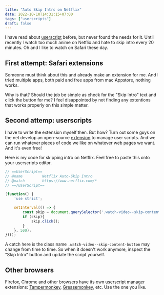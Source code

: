 ```yaml
---
title: "Auto Skip Intro on Netflix"
date: 2022-10-10T14:31:15+07:00
tags: ["userscripts"]
draft: false
---
```


I have read about [userscript][0] before, but never found the needs for it.
Until recently I watch too much anime on Netflix and hate to skip intro
every 20 minutes. Oh and I like to watch on Safari these day.


## First attempt: Safari extensions

Someone must think about this and already make an extension for me. And I
tried multiple apps, both paid and free apps from mac Appstore, nothing
works.

Why is that? Should the job be simple as check for the "Skip Intro" text and
click the button for me? I feel disappointed by not finding any extentions
that works properly on this simple matter.


## Second attemp: userscripts

I have to write the extension myself then. But how? Turn out some guys on the
net develop an open-source [extension][1] to manage user scripts. And we can
run whatever pieces of code we like on whatever web pages we want. And it's
even free!

Here is my code for skipping intro on Netflix. Feel free to paste this onto
your userscripts editor.


```js
// ==UserScript==
// @name         Netflix Auto-Skip Intro
// @match        https://www.netflix.com/*
// ==/UserScript==

(function() {
    'use strict';

    setInterval(() => {
        const skip = document.querySelector('.watch-video--skip-content-button');
        if (skip){
            skip.click();
        }
    }, 500);
})();
```

A catch here is the class name `.watch-video--skip-content-button` may change
from time to time. So when it doesn't work anymore, inspect the "Skip Intro"
button and update the script yourself.


## Other browsers

Firefox, Chrome and other browsers have its own userscript manager extensions:
[Tampermonkey][2], [Greasemonkey][3], etc. Use the one you like.


[0]: https://en.wikipedia.org/wiki/Userscript
[1]: https://github.com/quoid/userscripts
[2]: https://www.tampermonkey.net/
[3]: https://www.greasespot.net/
